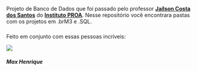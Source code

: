 Projeto de Banco de Dados que foi passado pelo professor <a href="https://github.com/professorobama"><b>Jaílson Costa dos Santos</b></a> do <a href="https://www.proa.org.br/" target="_blank"><b>Instituto PROA</b></a>. Nesse repositório você encontrara pastas com os projetos em .brM3 e .SQL.

###

Feito em conjunto com essas pessoas incríveis:



<a href="https://github.com/MaxHenriique" target="_blank"><img src="https://avatars.githubusercontent.com/u/101279529?v=4" target="_blank"></a>
##### Max Henrique

